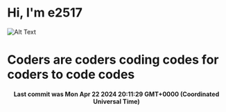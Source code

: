 # Hi, I'm e2517

![Alt Text](https://github.com/E2517/e2517/blob/master/images/background.gif)

# Coders are coders coding codes for coders to code codes

<h4 align="center">Last commit was Mon Apr 22 2024 20:11:29 GMT+0000 (Coordinated Universal Time)</h4>
